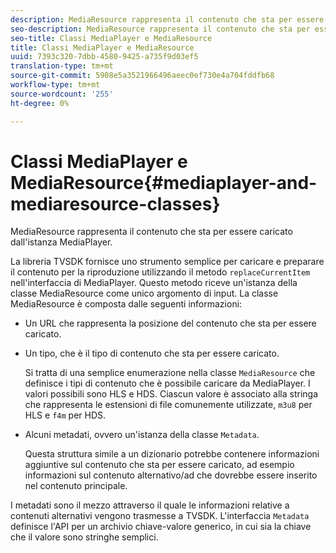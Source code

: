 ```yaml
---
description: MediaResource rappresenta il contenuto che sta per essere caricato dall'istanza MediaPlayer.
seo-description: MediaResource rappresenta il contenuto che sta per essere caricato dall'istanza MediaPlayer.
seo-title: Classi MediaPlayer e MediaResource
title: Classi MediaPlayer e MediaResource
uuid: 7393c320-7dbb-4580-9425-a735f9d03ef5
translation-type: tm+mt
source-git-commit: 5908e5a3521966496aeec0ef730e4a704fddfb68
workflow-type: tm+mt
source-wordcount: '255'
ht-degree: 0%

---
```



# Classi MediaPlayer e MediaResource{#mediaplayer-and-mediaresource-classes}

MediaResource rappresenta il contenuto che sta per essere caricato dall&#39;istanza MediaPlayer.

<!--<a id="section_B09A012C97454AF58CE2269B800D8027"></a>-->

La libreria TVSDK fornisce uno strumento semplice per caricare e preparare il contenuto per la riproduzione utilizzando il metodo `replaceCurrentItem` nell&#39;interfaccia di MediaPlayer. Questo metodo riceve un&#39;istanza della classe MediaResource come unico argomento di input. La classe MediaResource è composta dalle seguenti informazioni:

* Un URL che rappresenta la posizione del contenuto che sta per essere caricato.
* Un tipo, che è il tipo di contenuto che sta per essere caricato.

   Si tratta di una semplice enumerazione nella classe `MediaResource` che definisce i tipi di contenuto che è possibile caricare da MediaPlayer. I valori possibili sono HLS e HDS. Ciascun valore è associato alla stringa che rappresenta le estensioni di file comunemente utilizzate, `m3u8` per HLS e `f4m` per HDS.
* Alcuni metadati, ovvero un&#39;istanza della classe `Metadata`.

   Questa struttura simile a un dizionario potrebbe contenere informazioni aggiuntive sul contenuto che sta per essere caricato, ad esempio informazioni sul contenuto alternativo/ad che dovrebbe essere inserito nel contenuto principale.

I metadati sono il mezzo attraverso il quale le informazioni relative a contenuti alternativi vengono trasmesse a TVSDK. L&#39;interfaccia `Metadata` definisce l&#39;API per un archivio chiave-valore generico, in cui sia la chiave che il valore sono stringhe semplici.
